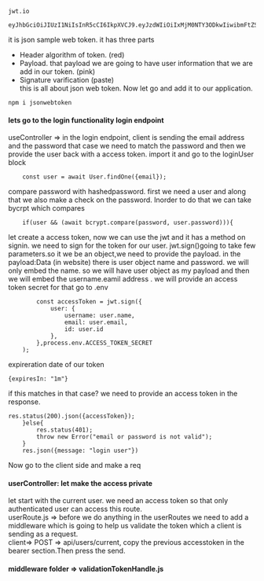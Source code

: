```
jwt.io

```
```
eyJhbGciOiJIUzI1NiIsInR5cCI6IkpXVCJ9.eyJzdWIiOiIxMjM0NTY3ODkwIiwibmFtZSI6IkpvaG4gRG9lIiwiaWF0IjoxNTE2MjM5MDIyfQ.SflKxwRJSMeKKF2QT4fwpMeJf36POk6yJV_adQssw5c
```
it is json sample web token. it has three parts 
- Header algorithm of token. (red)
- Payload. that payload we are going to have user information that we are add in our token. (pink)
- Signature varification (paste) <br>
this is all about json web token. Now let go and add it to our application. 
```
npm i jsonwebtoken

```
#### lets go to the login functionality login endpoint
useController => in the login endpoint, client is sending the email address and the password that case we need to match the password and then we provide the user back with a access token. 
import it and go to the loginUser block
```
    const user = await User.findOne({email});
```
compare password with hashedpassword. first we need a user and along that we also make a check on the password. Inorder to do that we can take bycrpt which compares
```
    if(user && (await bcrypt.compare(password, user.password))){
```
let create a access token, now we can use the jwt and it has a method on signin. we need to sign for the token for our user. jwt.sign()going to take few parameters.so it we be an object,we need to provide the payload. in the payload:Data (in website) there is user object name and password. we will only embed the name. so we will have user object as my payload and then we will embed the username.eamil address . we will provide an access token secret for that go to .env
```
        const accessToken = jwt.sign({
            user: {
                username: user.name,
                email: user.email,
                id: user.id
            }, 
        },process.env.ACCESS_TOKEN_SECRET
    );
```
expireration date of our token
```        
{expiresIn: "1m"}
```
if this matches in that case? we need to provide an access token in the response. 
```        
res.status(200).json({accessToken});
    }else{ 
        res.status(401);
        throw new Error("email or password is not valid");
    }
    res.json({message: "login user"})

```
Now go to the client side and make a req
#### userController: let make the access private
let start with the current user. we need an access token so that only authenticated user can access this route. <br>
userRoute.js => before we do anything in the userRoutes we need to add a middleware which is going to help us validate the token which a client is sending as a request. <br>
client=> POST => api/users/current, copy the previous accesstoken in the bearer section.Then press the send. 
#### middleware folder => validationTokenHandle.js

